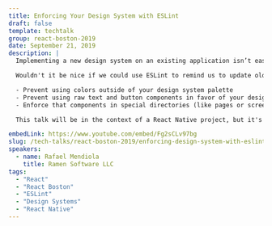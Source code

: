 ```yaml
---
title: Enforcing Your Design System with ESLint
draft: false
template: techtalk
group: react-boston-2019
date: September 21, 2019
description: |
  Implementing a new design system on an existing application isn’t easy. Because updating an entire codebase in one go can be time consuming, we often like to think that we’ll update our codebase over time. But when development teams are very focused on building new features, it’s hard to remember to update old screens and pages. Codebases often end up with a mix of old and new design.

  Wouldn't it be nice if we could use ESLint to remind us to update old code? In this lightning talk, I'll talk about how to write ESLint rules to enforce your design system on your codebase. I'll demonstrate how to write rules to:

  - Prevent using colors outside of your design system palette
  - Prevent using raw text and button components in favor of your design system components
  - Enforce that components in special directories (like pages or screens) follow the same UI patterns.

  This talk will be in the context of a React Native project, but it's applicable to any React application.

embedLink: https://www.youtube.com/embed/Fg2sCLv97bg
slug: /tech-talks/react-boston-2019/enforcing-design-system-with-eslint
speakers:
  - name: Rafael Mendiola
    title: Ramen Software LLC
tags:
  - "React"
  - "React Boston"
  - "ESLint"
  - "Design Systems"
  - "React Native"
---
```

